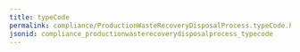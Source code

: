 ```yaml
---
title: typeCode
permalink: compliance/ProductionWasteRecoveryDisposalProcess.typeCode.html
jsonid: compliance_productionwasterecoverydisposalprocess_typecode
---
```

